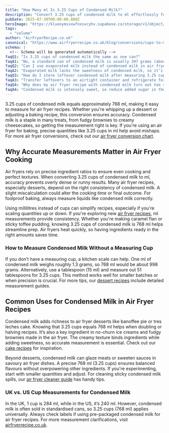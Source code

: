 ```yaml
---
title: "How Many ml Is 3.25 Cups of Condensed Milk?"
description: "Convert 3.25 cups of condensed milk to ml effortlessly for precise baking and air fryer recipes. Get accurate measurements in seconds!"
pubDate: 2025-07-30T00:00:00.000Z
heroImage: "https://klueoymssxwfnxsvcyhv.supabase.co/storage/v1/object/public/Shmucket/how-many-ml-is-3-25-cups-of-condensed-milk.webp"
tags:
  - "volume"
author: "AirFryerRecipe.co.uk"
canonical: "https://www.airfryerrecipe.co.uk/blog/conversions/cups-to-ml/how-many-ml-is-3-25-cups-of-condensed-milk"
schema: |
  <!-- Schema will be generated automatically -->
faqQ1: "Is 3.25 cups of condensed milk the same as one can?"
faqA1: "No, a standard can of condensed milk is usually 397 grams (about 1.5 cups or 354 ml). For 3.25 cups (768 ml), you’d need roughly two and a half cans. Always check the label for exact measurements before substituting."
faqQ2: "Can I use evaporated milk instead of condensed milk in air fryer recipes?"
faqA2: "Evaporated milk lacks the sweetness of condensed milk, so it’s not a direct swap. If substituting, add sugar (about 1 cup per 3.25 cups of evaporated milk) and reduce other liquids in the recipe."
faqQ3: "How do I store leftover condensed milk after measuring 3.25 cups?"
faqA3: "Transfer leftovers to an airtight container and refrigerate for up to two weeks. For longer storage, freeze in portions and thaw before use. Always stir well after refrigeration to restore consistency."
faqQ4: "Why does my air fryer recipe with condensed milk turn out too sweet?"
faqA4: "Condensed milk is intensely sweet, so reduce added sugar in the recipe. For 3.25 cups (768 ml), cut other sweeteners by half and adjust to taste. Balancing flavours is key in air fryer baking."
---
```

<p>3.25 cups of condensed milk equals approximately 768 ml, making it easy to measure for air fryer recipes. Whether you're whipping up a dessert or adjusting a baking recipe, this conversion ensures accuracy. Condensed milk is a staple in many treats, from fudgy brownies to creamy cheesecakes, so getting the measurement right is key. If you're using an air fryer for baking, precise quantities like 3.25 cups in ml help avoid mishaps. For more air fryer conversions, check out our <a href=https://www.airfryerrecipe.co.uk/air-fryer-conversion-chart>air fryer conversion chart</a>.</p>  

<h2>Why Accurate Measurements Matter in Air Fryer Cooking</h2>  
<p>Air fryers rely on precise ingredient ratios to ensure even cooking and perfect textures. When converting 3.25 cups of condensed milk to ml, accuracy prevents overly dense or runny results. Many air fryer recipes, especially desserts, depend on the right consistency of condensed milk. A slight miscalculation could alter the cooking time or final outcome. For foolproof baking, always measure liquids like condensed milk correctly.</p>  

<p>Using millilitres instead of cups can simplify recipes, especially if you're scaling quantities up or down. If you're exploring new <a href=https://www.airfryerrecipe.co.uk/recipes>air fryer recipes</a>, ml measurements provide consistency. Whether you're making caramel flan or sticky toffee pudding, knowing 3.25 cups of condensed milk is 768 ml helps streamline prep. Air fryers heat quickly, so having ingredients ready in the right amounts saves time.</p>  

<h3>How to Measure Condensed Milk Without a Measuring Cup</h3>  
<p>If you don’t have a measuring cup, a kitchen scale can help. One ml of condensed milk weighs roughly 1.3 grams, so 768 ml would be about 998 grams. Alternatively, use a tablespoon (15 ml) and measure out 51 tablespoons for 3.25 cups. This method works well for smaller batches or when precision is crucial. For more tips, our <a href=https://www.airfryerrecipe.co.uk/recipe-category/dessert>dessert recipes</a> include detailed measurement guides.</p>  

<h2>Common Uses for Condensed Milk in Air Fryer Recipes</h2>  
<p>Condensed milk adds richness to air fryer desserts like banoffee pie or tres leches cake. Knowing that 3.25 cups equals 768 ml helps when doubling or halving recipes. It’s also a key ingredient in no-churn ice creams and fudgy brownies made in the air fryer. The creamy texture binds ingredients while adding sweetness, so accurate measurement is essential. Check out our <a href=https://www.airfryerrecipe.co.uk/recipe-category/cakes>cake recipes</a> for inspiration.</p>  

<p>Beyond desserts, condensed milk can glaze meats or sweeten sauces in savoury air fryer dishes. A precise 768 ml (3.25 cups) ensures balanced flavours without overpowering other ingredients. If you're experimenting, start with smaller quantities and adjust. For cleaning sticky condensed milk spills, our <a href=https://www.airfryerrecipe.co.uk/air-fryer-cleaner>air fryer cleaner guide</a> has handy tips.</p>  

<h3>UK vs. US Cup Measurements for Condensed Milk</h3>  
<p>In the UK, 1 cup is 284 ml, while in the US, it’s 240 ml. However, condensed milk is often sold in standardised cans, so 3.25 cups (768 ml) applies universally. Always check labels if using pre-packaged condensed milk for air fryer recipes. For more measurement clarifications, visit <a href=https://www.airfryerrecipe.co.uk>airfryerrecipe.co.uk</a>.</p>

